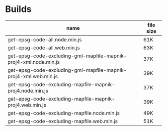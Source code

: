 # Builds
| name | file size |
| ---- | --------- |
| get-epsg-code-all.node.min.js | 61K |
| get-epsg-code-all.web.min.js | 63K |
| get-epsg-code-excluding-gml-mapfile-mapnik-proj4-xml.node.min.js | 37K |
| get-epsg-code-excluding-gml-mapfile-mapnik-proj4-xml.web.min.js | 39K |
| get-epsg-code-excluding-mapfile-mapnik-proj4.node.min.js | 37K |
| get-epsg-code-excluding-mapfile-mapnik-proj4.web.min.js | 39K |
| get-epsg-code-excluding-mapfile.node.min.js | 49K |
| get-epsg-code-excluding-mapfile.web.min.js | 51K |
